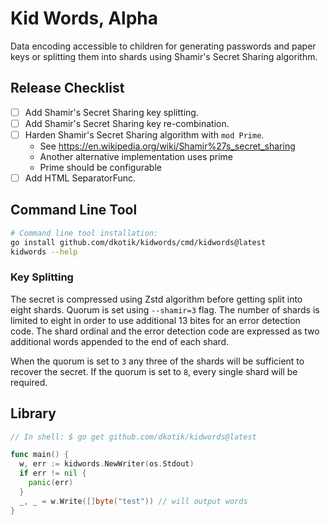 # Kid Words, Alpha

Data encoding accessible to children for generating passwords and paper keys or splitting them into shards using Shamir's Secret Sharing algorithm.

## Release Checklist

- [ ] Add Shamir's Secret Sharing key splitting.
- [ ] Add Shamir's Secret Sharing key re-combination.
- [ ] Harden Shamir's Secret Sharing algorithm with `mod Prime`.
  - See https://en.wikipedia.org/wiki/Shamir%27s_secret_sharing
  - Another alternative implementation uses prime
  - Prime should be configurable
- [ ] Add HTML SeparatorFunc.

## Command Line Tool

```sh
# Command line tool installation:
go install github.com/dkotik/kidwords/cmd/kidwords@latest
kidwords --help
```

### Key Splitting

The secret is compressed using Zstd algorithm before getting split into eight shards. Quorum is set using `--shamir=3` flag. The number of shards is limited to eight in order to use additional 13 bites for an error detection code. The shard ordinal and the error detection code are expressed as two additional words appended to the end of each shard.

When the quorum is set to `3` any three of the shards will be sufficient to recover the secret. If the quorum is set to `8`, every single shard will be required.

## Library

```go
// In shell: $ go get github.com/dkotik/kidwords@latest

func main() {
  w, err := kidwords.NewWriter(os.Stdout)
  if err != nil {
    panic(err)
  }
  _, _ = w.Write([]byte("test")) // will output words  
}
```
